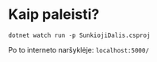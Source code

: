 # Kaip paleisti?

`dotnet watch run -p SunkiojiDalis.csproj`

Po to interneto naršyklėje: `localhost:5000/`
